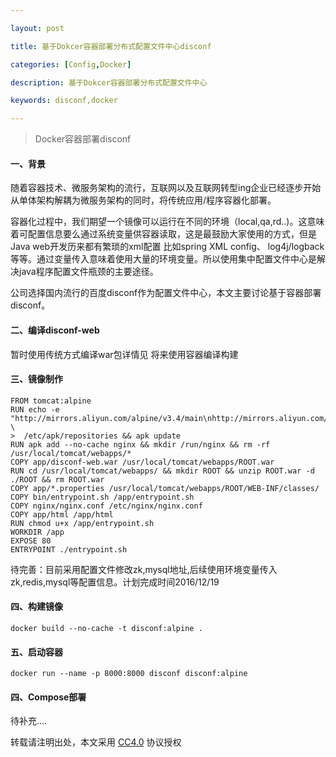 ```yaml
---

layout: post

title: 基于Dokcer容器部署分布式配置文件中心disconf

categories: [Config,Docker]

description: 基于Dokcer容器部署分布式配置文件中心

keywords: disconf,docker

---
```


> Docker容器部署disconf

#### 一、背景

随着容器技术、微服务架构的流行，互联网以及互联网转型ing企业已经逐步开始从单体架构解耦为微服务架构的同时，将传统应用/程序容器化部署。

容器化过程中，我们期望一个镜像可以运行在不同的环境（local,qa,rd..)。这意味着可配置信息要么通过系统变量供容器读取，这是最鼓励大家使用的方式，但是Java web开发历来都有繁琐的xml配置 比如spring XML config、 log4j/logback等等。通过变量传入意味着使用大量的环境变量。所以使用集中配置文件中心是解决java程序配置文件瓶颈的主要途径。

公司选择国内流行的百度disconf作为配置文件中心，本文主要讨论基于容器部署disconf。

#### 二、编译disconf-web
暂时使用传统方式编译war包详情见
将来使用容器编译构建

#### 三、镜像制作
```
FROM tomcat:alpine
RUN echo -e  "http://mirrors.aliyun.com/alpine/v3.4/main\nhttp://mirrors.aliyun.com/alpine/v3.4/community" \
>  /etc/apk/repositories && apk update
RUN apk add --no-cache nginx && mkdir /run/nginx && rm -rf /usr/local/tomcat/webapps/*
COPY app/disconf-web.war /usr/local/tomcat/webapps/ROOT.war
RUN cd /usr/local/tomcat/webapps/ && mkdir ROOT && unzip ROOT.war -d ./ROOT && rm ROOT.war
COPY app/*.properties /usr/local/tomcat/webapps/ROOT/WEB-INF/classes/
COPY bin/entrypoint.sh /app/entrypoint.sh 
COPY nginx/nginx.conf /etc/nginx/nginx.conf
COPY app/html /app/html
RUN chmod u+x /app/entrypoint.sh
WORKDIR /app
EXPOSE 80
ENTRYPOINT ./entrypoint.sh

```
待完善：目前采用配置文件修改zk,mysql地址,后续使用环境变量传入zk,redis,mysql等配置信息。计划完成时间2016/12/19

#### 四、构建镜像

```
docker build --no-cache -t disconf:alpine .
```

#### 五、启动容器
```
docker run --name -p 8000:8000 disconf disconf:alpine
```

#### 四、Compose部署

待补充....

转载请注明出处，本文采用 [CC4.0](http://creativecommons.org/licenses/by-nc-nd/4.0/) 协议授权
